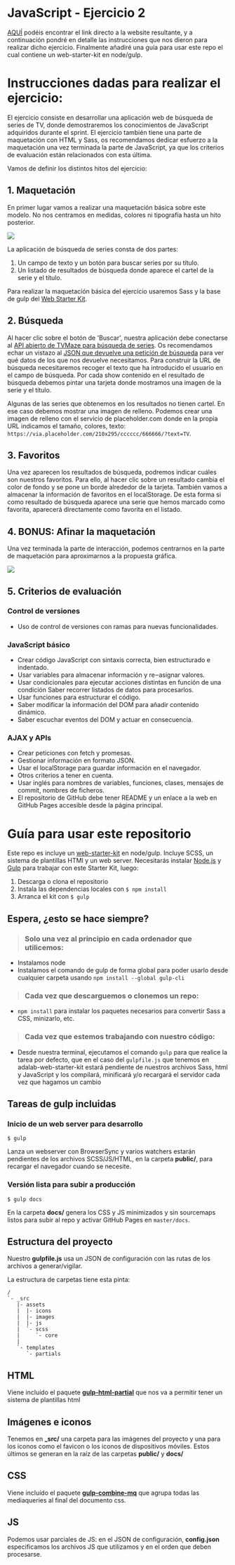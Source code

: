 # JavaScript - Ejercicio 2

[AQUÍ](https://palomaviolin.github.io/javascript__exercise-2__series-browser/) podéis encontrar el link directo a la website resultante, y a continuación pondré en detalle las instrucciones que nos dieron para realizar dicho ejercicio. Finalmente añadiré una guía para usar este repo el cual contiene un web-starter-kit en node/gulp.


# Instrucciones dadas para realizar el ejercicio:

El ejercicio consiste en desarrollar una aplicación web de búsqueda de series de TV, donde demostraremos los conocimientos de JavaScript adquiridos durante el sprint. El ejercicio también tiene una parte de maquetación con HTML y Sass, os recomendamos dedicar esfuerzo a la maquetación una vez terminada la parte de JavaScript, ya que los criterios de evaluación están relacionados con esta última.

Vamos de definir los distintos hitos del ejercicio:

## 1. Maquetación

En primer lugar vamos a realizar una maquetación básica sobre este modelo. No nos centramos en medidas, colores ni tipografía hasta un hito posterior.

![](docs/assets/images/exercise_image_1.png)

La aplicación de búsqueda de series consta de dos partes:

1. Un campo de texto y un botón para buscar series por su título.
2. Un listado de resultados de búsqueda donde aparece el cartel de la serie y el título.

Para realizar la maquetación básica del ejercicio usaremos Sass y la base de gulp del [Web Starter Kit](https://github.com/Adalab/Adalab-web-starter-kit).

## 2. Búsqueda

Al hacer clic sobre el botón de 'Buscar', nuestra aplicación debe conectarse al [API abierto de TVMaze para búsqueda de series](http://www.tvmaze.com/api#show-search). Os recomendamos echar un vistazo al [JSON que devuelve una petición de búsqueda](http://api.tvmaze.com/search/shows?q=girls) para ver qué datos de los que nos devuelve necesitamos. Para construir la URL de búsqueda necesitaremos recoger el texto que ha introducido el usuario en el campo de búsqueda. Por cada show contenido en el resultado de búsqueda debemos pintar una tarjeta donde mostramos una imagen de la serie y el título.

Algunas de las series que obtenemos en los resultados no tienen cartel. En ese caso debemos mostrar una imagen de relleno. Podemos crear una imagen de relleno con el servicio de placeholder.com donde en la propia URL indicamos el tamaño, colores, texto: `https://via.placeholder.com/210x295/cccccc/666666/?text=TV`.

## 3. Favoritos

Una vez aparecen los resultados de búsqueda, podremos indicar cuáles son nuestros favoritos. Para ello, al hacer clic sobre un resultado cambia el color de fondo y se pone un borde alrededor de la tarjeta. También vamos a almacenar la información de favoritos en el localStorage. De esta forma si como resultado de búsqueda aparece una serie que hemos marcado como favorita, aparecerá directamente como favorita en el listado.

## 4. BONUS: Afinar la maquetación

Una vez terminada la parte de interacción, podemos centrarnos en la parte de maquetación para aproximarnos a la propuesta gráfica.

![](docs/assets/images/exercise_image_2.png)

## 5. Criterios de evaluación

### Control de versiones

- Uso de control de versiones con ramas para nuevas funcionalidades.

### JavaScript básico

- Crear código JavaScript con sintaxis correcta, bien estructurado e indentado.
- Usar variables para almacenar información y re‒asignar valores.
- Usar condicionales para ejecutar acciones distintas en función de una condición Saber recorrer listados de datos para procesarlos.
- Usar funciones para estructurar el código.
- Saber modificar la información del DOM para añadir contenido dinámico.
- Saber escuchar eventos del DOM y actuar en consecuencia.

### AJAX y APIs
- Crear peticiones con fetch y promesas.
- Gestionar información en formato JSON.
- Usar el localStorage para guardar información en el navegador.
- Otros criterios a tener en cuenta.
- Usar inglés para nombres de variables, funciones, clases, mensajes de commit, nombres de ficheros.
- El repositorio de GitHub debe tener README y un enlace a la web en GitHub Pages accesible desde la página principal.


# Guía para usar este repositorio

Este repo es incluye un [web-starter-kit](https://github.com/Adalab/Adalab-web-starter-kit) en node/gulp.
Incluye SCSS, un sistema de plantillas HTMl y un web server.
Necesitarás instalar [Node.js](https://nodejs.org/) y [Gulp](https://gulpjs.com) para trabajar con este Starter Kit, luego:
1. Descarga o clona el repositorio
2. Instala las dependencias locales con `$ npm install`
3. Arranca el kit con `$ gulp`

## Espera, ¿esto se hace siempre?
> ### Solo una vez al principio en cada ordenador que utilicemos:
- Instalamos node
- Instalamos el comando de gulp de forma global para poder usarlo desde cualquier carpeta usando `npm install --global gulp-cli`

> ### Cada vez que descarguemos o clonemos un repo:
- `npm install` para instalar los paquetes necesarios para convertir Sass a CSS, minizarlo, etc.

> ### Cada vez que estemos trabajando con nuestro código:
- Desde nuestra terminal, ejecutamos el comando `gulp` para que realice la tarea por defecto, que en el caso del `gulpfile.js` que tenemos en adalab-web-starter-kit estará pendiente de nuestros archivos Sass, html y JavaScript y los compilará, minificará y/o recargará el servidor cada vez que hagamos un cambio

## Tareas de gulp incluidas
### Inicio de un web server para desarrollo
```
$ gulp
```
Lanza un webserver con BrowserSync y varios watchers estarán pendientes de los archivos SCSS/JS/HTML, en la carpeta **public/**, para recargar el navegador cuando se necesite.

### Versión lista para subir a producción
```
$ gulp docs
```
En la carpeta **docs/** genera los CSS y JS minimizados y sin sourcemaps listos para subir al repo y activar GitHub Pages en `master/docs`.


## Estructura del proyecto
Nuestro **gulpfile.js** usa un JSON de configuración con las rutas de los archivos a generar/vigilar.

La estructura de carpetas tiene esta pinta:
```
/
`- _src
   |- assets
   |  |- icons
   |  |- images
   |  |- js
   |  `- scss
   |     `- core
   |
   `- templates
      `- partials

```

## HTML
Viene incluído el paquete [**gulp-html-partial**](https://www.npmjs.com/package/gulp-html-partial) que nos va a permitir tener un sistema de plantillas html

## Imágenes e iconos
Tenemos en **_src/** una carpeta para las imágenes del proyecto y una para los iconos como el favicon o los iconos de dispositivos móviles. Estos últimos se generan en la raíz de las carpetas **public/** y **docs/**

## CSS
Viene incluído el paquete [**gulp-combine-mq**](https://www.npmjs.com/package/gulp-combine-mq) que agrupa todas las mediaqueries al final del documento css.

## JS
Podemos usar parciales de JS: en el JSON de configuración, **config.json** especificamos los archivos JS que utilizamos y en el orden que deben procesarse.

